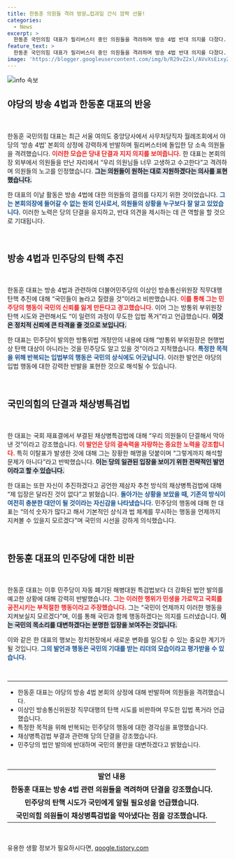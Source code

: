 ```yaml
---
title: 한동훈 의원들 격려 방문…컵과일 간식 깜짝 선물!
categories:
  - News
excerpt: >
  한동훈 국민의힘 대표가 필리버스터 중인 의원들을 격려하며 방송 4법 반대 의지를 다졌다. 그는 무도한 입법 폭거라며 민주당의 탄핵 시도를 비판하였고, 의원들에게는 간식도 제공했다. 이번 사태는 여야 간 갈등을 더욱 부각시키고 있다.
feature_text: >
  한동훈 국민의힘 대표가 필리버스터 중인 의원들을 격려하며 방송 4법 반대 의지를 다졌다. 그는 무도한 입법 폭거라며 민주당의 탄핵 시도를 비판하였고, 의원들에게는 간식도 제공했다. 이번 사태는 여야 간 갈등을 더욱 부각시키고 있다.
image: 'https://blogger.googleusercontent.com/img/b/R29vZ2xl/AVvXsEixyZcFfHzMRdzZMjFBmAUKJYCLCGyLL1o632UiGVXcaFdKo_bkvkuCioo0uUKlGfBVcT3P84aROyZIXSBEx3Aw5nCQ3pTgDom1WDC4m8eifvWiAmWEEVb4x6G_l8C0QH225ldMjyaFvpxGEBGNO37VmDTDMHGhJPq73UglMfDca1-0aw/s1600/blogspot.png'
---
```


<p><img src="https://blogger.googleusercontent.com/img/b/R29vZ2xl/AVvXsEixyZcFfHzMRdzZMjFBmAUKJYCLCGyLL1o632UiGVXcaFdKo_bkvkuCioo0uUKlGfBVcT3P84aROyZIXSBEx3Aw5nCQ3pTgDom1WDC4m8eifvWiAmWEEVb4x6G_l8C0QH225ldMjyaFvpxGEBGNO37VmDTDMHGhJPq73UglMfDca1-0aw/s1600/blogspot.png" alt="info 속보" /></p>

<h2 data-ke-size="size26">야당의 방송 4법과 한동훈 대표의 반응</h2>

<p data-ke-size="size16">&nbsp;</p>

<p>한동훈 국민의힘 대표는 최근 서울 여의도 중앙당사에서 사무처당직자 월례조회에서 야당의 ‘방송 4법’ 본회의 상정에 강력하게 반발하며 필리버스터에 돌입한 당 소속 의원들을 격려했습니다. <b><span style="color: #ee2323;">이러한 모습은 당내 단결과 지지 의지를 보여줍니다.</span></b> 한 대표는 본회의장 외부에서 의원들을 만난 자리에서 “우리 의원님들 너무 고생하고 수고한다”고 격려하며 의원들의 노고를 인정했습니다. <b><span style="background-color: #21538527;">그는 의원들이 원하는 대로 지원하겠다는 의사를 표현했습니다.</span></b> </p>

<p>한 대표의 이날 활동은 방송 4법에 대한 의원들의 결의를 다지기 위한 것이었습니다. <b><span style="color: #1a5490;">그는 본회의장에 들어갈 수 없는 원외 인사로서, 의원들의 상황을 누구보다 잘 알고 있었습니다.</span></b> 이러한 노력은 당의 단결을 유지하고, 반대 의견을 제시하는 데 큰 역할을 할 것으로 기대됩니다.</p>

<p data-ke-size="size16">&nbsp;</p>

<h2 data-ke-size="size26">방송 4법과 민주당의 탄핵 추진</h2>

<p data-ke-size="size16">&nbsp;</p>

<p>한동훈 대표는 방송 4법과 관련하여 더불어민주당의 이상인 방송통신위원장 직무대행 탄핵 추진에 대해 “국민들이 놀라고 질렸을 것”이라고 비판했습니다. <b><span style="color: #ee2323;">이를 통해 그는 민주당의 행동이 국민의 신뢰를 잃게 만든다고 경고했습니다.</span></b> 이어 그는 방통위 부위원장 탄핵 시도와 관련해서도 “이 일련의 과정이 무도한 입법 폭거”라고 언급했습니다. <b><span style="background-color: #21538527;">이것은 정치적 신뢰에 큰 타격을 줄 것으로 보입니다.</span></b></p>

<p>한 대표는 민주당이 발의한 방통위법 개정안의 내용에 대해 “방통위 부위원장은 현행법상 탄핵 대상이 아니라는 것을 민주당도 알고 있을 것”이라고 지적했습니다. <b><span style="color: #1a5490;">특정한 목적을 위해 반복되는 입법부의 행동은 국민의 상식에도 어긋납니다.</span></b> 이러한 발언은 야당의 입법 행동에 대한 강력한 반발을 표현한 것으로 해석될 수 있습니다.</p>

<p data-ke-size="size16">&nbsp;</p>

<h2 data-ke-size="size26">국민의힘의 단결과 채상병특검법</h2>

<p data-ke-size="size16">&nbsp;</p>

<p>한 대표는 국회 재표결에서 부결된 채상병특검법에 대해 “우리 의원들이 단결해서 막아낸 것”이라고 강조했습니다. <b><span style="color: #ee2323;">이 발언은 당의 결속력을 자랑하는 중요한 노력을 강조합니다.</span></b> 특히 이탈표가 발생한 것에 대해 그는 장황한 해명을 덧붙이며 “그렇게까지 해석할 문제가 아니다”라고 반박했습니다. <b><span style="background-color: #21538527;">이는 당의 일관된 입장을 보이기 위한 전략적인 발언이라고 할 수 있습니다.</span></b></p>

<p>한 대표는 또한 자신이 추진하겠다고 공언한 제삼자 추천 방식의 채상병특검법에 대해 “제 입장은 달라진 것이 없다”고 밝혔습니다. <b><span style="color: #1a5490;">돌아가는 상황을 보았을 때, 기존의 방식이 여전히 충분한 대안이 될 것이라는 자신감을 나타냈습니다.</span></b> 민주당의 행동에 대해 한 대표는 “의석 숫자가 많다고 해서 기본적인 상식과 법 체계를 무시하는 행동을 언제까지 지켜볼 수 있을지 모르겠다”며 국민의 시선을 강하게 의식했습니다.</p>

<p data-ke-size="size16">&nbsp;</p>

<h2 data-ke-size="size26">한동훈 대표의 민주당에 대한 비판</h2>

<p data-ke-size="size16">&nbsp;</p>

<p>한동훈 대표는 이후 민주당이 자동 폐기된 해병대원 특검법보다 더 강화된 법안 발의를 예고한 상황에 대해 강력히 반발했습니다. <b><span style="color: #ee2323;">그는 이러한 행위가 민생을 가로막고 국회를 공전시키는 부적절한 행동이라고 주장했습니다.</span></b> 그는 “국민이 언제까지 이러한 행동을 지켜보실지 모르겠다”며, 이를 통해 국민과 함께 행동하겠다는 의지를 드러냈습니다. <b><span style="background-color: #21538527;">이는 국민의 목소리를 대변하겠다는 분명한 입장을 보여주는 것입니다.</span></b></p>

<p>이와 같은 한 대표의 행보는 정치현장에서 새로운 변화를 일으킬 수 있는 중요한 계기가 될 것입니다. <b><span style="color: #1a5490;">그의 발언과 행동은 국민의 기대를 받는 리더의 모습이라고 평가받을 수 있습니다.</span></b> </p>

<p data-ke-size="size16">&nbsp;</p>

<hr>

<ul>
    <li>한동훈 대표는 야당의 방송 4법 본회의 상정에 대해 반발하며 의원들을 격려했습니다.</li>
    <li>이상인 방송통신위원장 직무대행의 탄핵 시도를 비판하며 무도한 입법 폭거라 언급했습니다.</li>
    <li>특정한 목적을 위해 반복되는 민주당의 행동에 대한 경각심을 표명했습니다.</li>
    <li>채상병특검법 부결과 관련해 당의 단결을 강조했습니다.</li>
    <li>민주당의 법안 발의에 반대하며 국민의 불만을 대변하겠다고 밝혔습니다.</li>
</ul>

<p data-ke-size="size16">&nbsp;</p>

<table>
    <tr>
        <td style="text-align: center; height: 17px;"><b>발언 내용</b></td>
    </tr>
    <tr>
        <td style="text-align: center; height: 17px;"><b>한동훈 대표는 방송 4법 관련 의원들을 격려하며 단결을 강조했습니다.</b></td>
    </tr>
    <tr>
        <td style="text-align: center; height: 17px;"><b>민주당의 탄핵 시도가 국민에게 알릴 필요성을 언급했습니다.</b></td>
    </tr>
    <tr>
        <td style="text-align: center; height: 17px;"><b>국민의힘 의원들이 채상병특검법을 막아냈다는 점을 강조했습니다.</b></td>
    </tr>
</table>

<p data-ke-size="size16">&nbsp;</p>
유용한 생활 정보가 필요하시다면, <a href="https://qoogle.tistory.com" rel="dofollow">qoogle.tistory.com</a>



